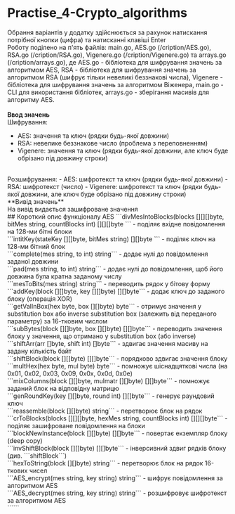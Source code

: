 # Practise_4-Crypto_algorithms
Обрання варіантів у додатку здійснюється за рахунок натискання потрібної кнопки (цифра) та натисканні клавіші Enter</br>
Роботу поділено на п'ять файлів: main.go, AES.go (/cription/AES.go), RSA.go (/cription/RSA.go), Vigenere.go (/cription/Vigenere.go) та arrays.go (/cription/arrays.go), де AES.go - бібліотека для 
шифрування значень за алгоритмом AES, RSA - бібліотека для шифрування значень за алгоритмом RSA (шифрує тільки невеликі беззнакові числа), Vigenere - бібліотека 
для шифрування значень за алгоритмом Віженера, main.go - CLI для використання бібліотек, arrays.go - зберігання масивів для алгоритму AES.<br/>
<br/>
**Ввод значень**<br/>
Шифрування:
  - AES: значення та ключ (рядки будь-якої довжини)
  - RSA: невелике беззнакове число (проблема з переповненням)
  - Vigenere: значення та ключ (рядки будь-якої довжини, але ключ буде обрізано під довжину строки)
<br/>
Розшифрування:
  - AES: шифротекст та ключ (рядки будь-якої довжини)
  - RSA: шифротекст (число)
  - Vigenere: шифротекст та ключ (рядки будь-якої довжини, але ключ буде обрізано під довжину строки)
<br/>
**Вивід значень**<br/>
На вивід видається зашифроване значення
<br/>
## Короткий опис функціоналу AES
```divMesIntoBlocks(blocks [][][]byte, bitMes string, countBlocks int) [][][]byte ``` - поділяє вхідне повідомлення на 128-ми бітні блоки<br/>
```intitKey(stateKey [][]byte, bitMes string) [][]byte ``` - поділяє ключ на 128-ми бітний блок<br/>
```complete(mes string, to int) string``` - додає нулі до повідомлення заданої довжини<br/>
```pad(mes string, to int) string``` - додає нулі до повідомлення, щоб його довжина була кратна заданому числу<br/>
```mesToBits(mes string) string``` - переводить рядок у бітову форму<br/>
```addKey(block [][]byte, key [][]byte) [][]byte``` - додає ключ до заданого блоку (операція XOR)<br/>
```getValInBox(hex byte, box [][]byte) byte``` - отримує значення у substitution box або inverse substitution box (залежить від переданого параметру) за 16-тковим числом<br/>
```subBytes(block [][]byte, box [][]byte) [][]byte``` - переводить значення блоку у значення, що отримано у substitution box (або inverse) <br/>
```shiftArr(arr []byte, shift int) []byte``` - здвигає значення масиву на задану кількість байт<br/>
```shiftBlock(block [][]byte) [][]byte``` - порядково здвигає значення блоку<br/>
```multHex(hex byte, mul byte) byte``` - помножує шіснадцяткові числа (на 0x01, 0x02, 0x03, 0x09, 0x0x, 0x0d, 0x0e)<br/>
```mixColumns(block [][]byte, mulmatr [][]byte) [][]byte``` - помножує заданий блок на відповідну матрицю<br/>
```genRoundKey(key [][]byte, round int) [][]byte``` - генерує раундовий ключ<br/>
```reassemble(block [][]byte) string``` - перетворює блок на рядок<br/>
```crToBlocks(blocks [][][]byte, hexMes string, countBlocks int) [][][]byte``` - поділяє зашифроване повідомлення на блоки<br/>
```blockNewInstance(block [][]byte) [][]byte``` - повертає екземпляр блоку (deep copy)<br/>
```invShiftBlock(block [][]byte) [][]byte``` - інверсивний здвиг рядків блоку (див. ```shiftBlock```)<br/>
```hexToString(block [][]byte) string``` - перетворює блок на рядок 16-ткових чисел<br/>
```AES_encrypt(mes string, key string) string``` - шифрує повідомлення за алгоритмом AES<br/>
```AES_decrypt(mes string, key string) string``` - розшифровує шифротекст за алгоритмом AES<br/>
``````
